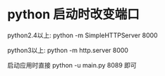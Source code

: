 # python 启动时改变端口
python2.4以上: python -m SimpleHTTPServer 8000

python3以上: python -m http.server 8000

启动应用时直接 python -u main.py 8089 即可